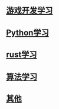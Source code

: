 ##  [ 游戏开发学习 ]( https://github.com/shaoting0730/other-learn/tree/master/%E6%B8%B8%E6%88%8F%E5%BC%80%E5%8F%91%E5%AD%A6%E4%B9%A0 )    <br/>
##  [ Python学习 ]( https://github.com/shaoting0730/other-learn/tree/master/phthon%E5%AD%A6%E4%B9%A0 )    <br/>
##  [ rust学习 ]( https://github.com/shaoting0730/other-learn/tree/master/rust%E5%AD%A6%E4%B9%A0 )    <br/>
##  [ 算法学习 ]( https://github.com/shaoting0730/other-learn/tree/master/%E7%AE%97%E6%B3%95%E5%AD%A6%E4%B9%A0  )    <br/>
##  [ 其他 ]( https://github.com/shaoting0730/other-learn/tree/master/%E5%85%B6%E4%BB%96 )    <br/>



   



